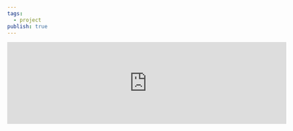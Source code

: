 ```yaml
---
tags:
  - project
publish: true
---
```


<iframe src="https://store.steampowered.com/widget/2417620/" frameborder="0" width="646" height="190"></iframe>

